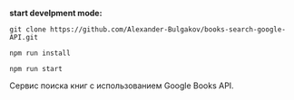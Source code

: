 **start develpment mode:**

```
git clone https://github.com/Alexander-Bulgakov/books-search-google-API.git
```

```
npm run install
```

```
npm run start
```

Сервис поиска книг с использованием Google Books API.
